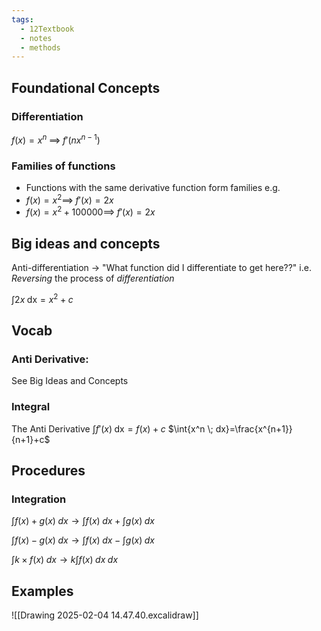 ```yaml
---
tags:
  - 12Textbook
  - notes
  - methods
---
```

## Foundational Concepts
### Differentiation 
$f(x) = x^n \; \implies \; f'(nx^{n-1})$
### Families of functions
- Functions with the same derivative function form families
e.g.
- $f(x)=x^2 \implies \; f'(x)=2x$
- $f(x)=x^2 + 100000 \implies \; f'(x)=2x$


## Big ideas and concepts 
Anti-differentiation $\rightarrow$ "What function did I differentiate to get here??"
i.e. *Reversing* the process of *differentiation* 

$\int{2x} \; \textrm{dx}=x^2 + c$      


## Vocab
### Anti Derivative:
See Big Ideas and Concepts

### Integral
The Anti Derivative
$\int{f'(x) \;\textrm{dx}} = f(x) + c$
$\int{x^n \; dx}=\frac{x^{n+1}}{n+1}+c$

## Procedures
### Integration
$\int{}f(x) + g(x) \; dx\rightarrow\int f(x) \; dx + \int{} g(x) \; dx$


$\int f(x) - g(x) \; dx \rightarrow \int f(x) \; dx - \int g(x) \; dx$


$\int k \times f(x) \; dx \rightarrow k\int f(x) \; dx \; dx$



## Examples

![[Drawing 2025-02-04 14.47.40.excalidraw]]











